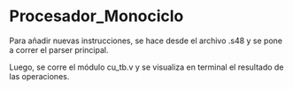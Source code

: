 # Procesador_Monociclo

Para añadir nuevas instrucciones, se hace desde el archivo .s48 y se pone a correr el parser principal. 

Luego, se corre el módulo cu_tb.v y se visualiza en terminal el resultado de las operaciones.
